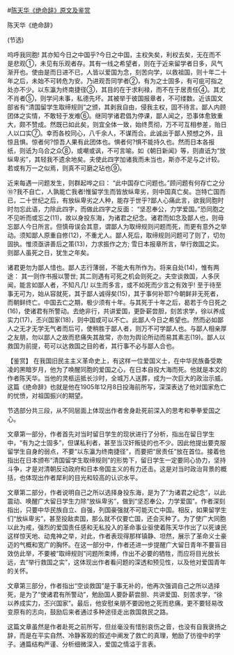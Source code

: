 #[陈天华《绝命辞》原文及鉴赏](https://www.vrrw.net/wx/10278.html)

陈天华《绝命辞》

(节选)

呜呼我同胞! 其亦知今日之中国乎?今日之中国，主权失矣，利权去矣，无在而不是悲观①，未见有乐观者存。其有一线之希望者，则在于近来留学者日多，风气渐开也。使由是而日进不已，人皆以爱国为念，刻苦向学，以救祖国，则十年二十年之后，未始不可转危为安。乃进观吾同学者②，有为之士固多，有可疵可指之处亦不少。以东瀛为终南捷径③，其目的在于求利禄，而不在于居责任④。其尤不肖者⑤，则学问未事，私德先坏。其被举于彼国报章者，不可缕数。近该国文部省有“清国留学生取缔规则”之颁，其剥我自由，侵我主权，固不待言。鄙人内顾团体之实情，不敢轻于发难⑥。继同学诸君倡为停课，鄙人闻之，恐事体愈致重大，颇不赞成。然既已如此矣，则宜全体一致，始终贯彻，万不可互相参差，贻日人以口实⑦。幸而各校同心，八千余人，不谋而合。此诚出于鄙人预想之外，且惊且惧。惊者何?惊吾人果有此团体也。惧者何?惧不能持久也。然而日本各报纸，则诋为乌合之众⑧，或嘲或讽，不可言喻。如《朝日新闻》等，则直诋为“放纵卑劣”，其轻我不遗余地矣。夫使此四字加诸我而未当也，斯亦不足与之计较。若或有万一之似焉，则真不可磨之玷也⑨。

近来每遇一问题发生，则群起哗之曰： “此中国存亡问题也。”顾问题有何存亡之分⑩?我不自亡，人孰能亡我者!惟留学生而皆放纵卑劣，则中国真亡矣。岂特亡国而已，二十世纪之后，有放纵卑劣之人种，能存于世乎?鄙人心痛此言，欲我同胞时时勿忘此语，力除此四字，而做此四字之反面： “坚忍奉公，力学爱国。”恐同胞之不见听而或忘之(11)，故以身投东海，为诸君之纪念。诸君而如念及鄙人也，则毋忘鄙人今日所言。但慎毋误会其意，谓鄙人为取缔规则问题而死，而更有意外之举动。须知鄙人原重自修(12)，不重尤人。鄙人死后，取缔规则问题可了则了，切勿固执。惟须亟讲善后之策(13)，力求振作之方; 雪日本报章所言，举行救国之实。则鄙人虽死之日，犹生之年矣。

诸君更勿为鄙人惜也。鄙人志行薄弱，不能大有所作为。将来自处(14)，惟有两途： 其一则作书报以警世; 其二则遇有可死之机会则死之。夫空谈救国，人多厌闻，能言如鄙人者，不知凡几! 以生而多言，或不如死而少言之有效乎! 至于待至事无可为，始从容就死，其于鄙人诚得矣(15)，其于事何补耶?今朝鲜非无死者，而朝鲜终亡。中国去亡之期，极少须有十年。与其死于十年之后，曷若于今日死之(16)，使诸君有所警动。去绝非行，共讲爱国，更卧薪尝胆，刻苦求学，徐以养成实力(17)，丕兴国家(18)，则中国或可以不亡。此鄙人今日之希望也。然而必如鄙人之无才无学无气者而后可，使稍胜于鄙人者，则万不可学鄙人也。与鄙人相亲厚之友朋，勿以鄙人之故而悲痛失其故常，亦勿为舆论所动而易其素志(19)。鄙人以救国为前提，苟可以达救国之目的者，其行事不必与鄙人合也。



【鉴赏】 在我国旧民主主义革命史上，有这样一位爱国义士，在中华民族备受欺凌的黑暗岁月，他为了唤醒同胞的爱国之心，在日本自投大海而死。他就是本文的作者陈天华。当他的灵柩运抵长沙时，全城万人送葬，成为一次巨大的政治示威。这篇《绝命辞》也就是他在1905年12月8日投海前所写，深深表达了他对国家危亡的忧愤，对祖国振兴的期望。

节选部分共三段，从不同层面上体现出作者舍身赴死前深入的思考和拳拳爱国之心。

文章第一部分，作者首先对当时留日学生的现状进行了分析，指出在留日学生中，“有为之士固多”，但谋私利者，甚至当汉奸叛徒的也不少。因此他提出要克服留学生自身的弱点，不要“以东瀛为终南捷径”，而要把“居责任”放在首位。接着他指出在日本颁布“清国留学生取缔规则”的形势下，留日学生一定要同心协力，坚持斗争，才是对清朝反动政府和日本帝国主义的有力还击。这是对当时政治背景的概括，也体现出作者犀利的目光和较高的认识水平。

文章第二部分，作者说明自己之所以选择身投东海，是为了“为诸君之纪念”，以此震动、唤醒广大留日学生力除“放纵卑劣”，做到“坚忍奉公，力学爱国”。作者深刻指出，只要中华民族自立、自强，列国豪强就不可能灭亡中国。相反，如果留学生们“放纵卑劣”，甚至投敌卖国，那么就不仅要亡国，还会灭种了。为了使广大同胞以此为戒，强烈的爱国责任感和无私投入的革命事业驱使着陈天华作出了以死谏民这样惊天地、动鬼神之举，对此，作者表现得那样镇静、坦然，展示了革命义士豪迈的气概和宽广的胸怀。在这一部分中，作者还进一步提醒广大留日青年不要盲目效仿此举，不要被“取缔规则”问题所束缚，作出不必要的牺牲，而应将目光放长远，去“举行救国之实”，这体现出作者看问题的深透和预见性，以及他对爱国青年的关怀。

文章第三部分，作者指出“空谈救国”是于事无补的，他再次强调自己之所以选择死，是为了“使诸君有所警动”，勉励国人要卧薪尝胆、共讲爱国、刻苦求学，“徐以养成实力，丕兴国家”。最后，他安慰亲朋不要因他之死而悲痛，更不要轻易改变原有的志向，鼓励后来者通过多种途径走出救国救民之路。

这篇文章虽然是作者赴死之前所写，但丝毫没有惜别哀伤之音，也没有自我褒扬之辞，而是在平实自然、冷静客观的叙述中阐发了救亡的真理，勉励了彷徨中的学子。通篇结构严谨、分析细微深入，爱国之情溢于言表。

